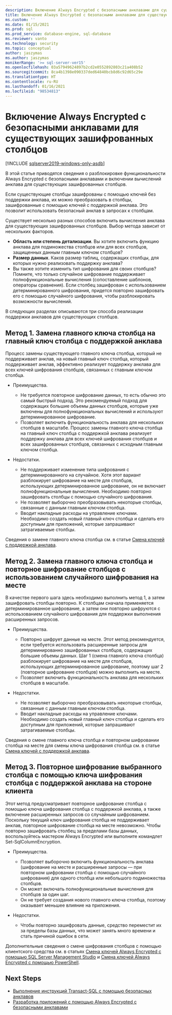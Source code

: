 ```yaml
---
description: Включение Always Encrypted с безопасными анклавами для существующих зашифрованных столбцов
title: Включение Always Encrypted с безопасными анклавами для существующих зашифрованных столбцов | Документация Майкрософт
ms.custom: ''
ms.date: 01/15/2021
ms.prod: sql
ms.prod_service: database-engine, sql-database
ms.reviewer: vanto
ms.technology: security
ms.topic: conceptual
author: jaszymas
ms.author: jaszymas
monikerRange: '>= sql-server-ver15'
ms.openlocfilehash: 03a57949624897b2cd2e0552892803c21a408b52
ms.sourcegitcommit: 8ca4b1398e090337ded64840bcb8d6c92d65c29e
ms.translationtype: HT
ms.contentlocale: ru-RU
ms.lasthandoff: 01/16/2021
ms.locfileid: "98534813"
---
```

# <a name="enable-always-encrypted-with-secure-enclaves-for-existing-encrypted-columns"></a>Включение Always Encrypted с безопасными анклавами для существующих зашифрованных столбцов 
[!INCLUDE [sqlserver2019-windows-only-asdb](../../../includes/applies-to-version/sqlserver2019-windows-only-asdb.md)]

В этой статье приводятся сведения о разблокировке функциональности Always Encrypted с безопасными анклавами и включении вычислений анклава для существующих зашифрованных столбцов.  

Если существующие столбцы зашифрованы с помощью ключей без поддержки анклава, их можно преобразовать в столбцы, зашифрованные с помощью ключей с поддержкой анклава. Это позволит использовать безопасный анклав в запросах к столбцам.

Существует несколько разных способов включить вычисления анклава для существующих зашифрованных столбцов. Выбор метода зависит от нескольких факторов.

- **Область или степень детализации**. Вы хотите включить функцию анклава для подмножества столбцов или для всех столбцов, защищенных данным главным ключом столбцов?
- **Размер данных**. Каков размер таблиц, содержащих столбцы, для которых нужно реализовать поддержку анклава?
- Вы также хотите изменить тип шифрования для своих столбцов? Помните, что только случайное шифрование поддерживает полнофункциональные вычисления (сопоставление шаблонов, операторы сравнения). Если столбец зашифрован с использованием детерминированного шифрования, придется повторно зашифровать его с помощью случайного шифрования, чтобы разблокировать возможности вычислений.

В следующих разделах описываются три способа реализации поддержки анклавов для существующих столбцов.

## <a name="method-1-rotate-the-column-master-key-to-replace-it-with-an-enclave-enabled-column-master-key"></a>Метод 1. Замена главного ключа столбца на главный ключ столбца с поддержкой анклава
Процесс замены существующего главного ключа столбца, который не поддерживает анклав, на новый главный ключ столбца, который поддерживает анклав, эффективно реализует поддержку анклава для всех ключей шифрования столбцов, связанных с главным ключом столбца.

- Преимущества.
  - Не требуется повторное шифрование данных, то есть обычно это самый быстрый подход. Это рекомендуемый подход для содержащих большие объемы данных столбцов, которые уже включены для полнофункциональных вычислений и используют детерминированное шифрование.
  - Позволяет включить функциональность анклава для нескольких столбцов в масштабе. Процесс замены главного ключа столбца на главный ключ столбца с поддержкой анклава реализует поддержку анклава для всех ключей шифрования столбцов и всех зашифрованных столбцов, связанных с исходным главным ключом столбца.
  
- Недостатки.
  - Не поддерживает изменение типа шифрования с детерминированного на случайное. Хотя этот вариант разблокирует шифрование на месте для столбцов, использующих детерминированное шифрование, он не включает полнофункциональные вычисления. Необходимо повторно зашифровать столбцы с помощью случайного шифрования.
  - Не позволяет выборочно преобразовывать некоторые столбцы, связанные с данным главным ключом столбца.
  - Вводит накладные расходы на управление ключами. Необходимо создать новый главный ключ столбца и сделать его доступным для приложений, которые запрашивают затрагиваемые столбцы.

Сведения о замене главного ключа столбца см. в статье [Смена ключей с поддержкой анклава](always-encrypted-enclaves-rotate-keys.md).

## <a name="method-2-rotate-the-column-master-key-and-re-encrypt-columns-using-randomized-encryption-in-place"></a>Метод 2. Замена главного ключа столбца и повторное шифрование столбцов с использованием случайного шифрования на месте
В качестве первого шага здесь необходимо выполнить метод 1, а затем зашифровать столбцы повторно. К столбцам сначала применяется детерминированное шифрование, а затем они повторно шифруются с использованием случайного шифрования для поддержки выполнения расширенных запросов.

- Преимущества.
  - Повторно шифрует данные на месте. Этот метод рекомендуется, если требуется использовать расширенные запросы для детерминированно зашифрованных столбцов, содержащих большие объемы данных. Шаг 1 (смена главного ключа столбца) разблокирует шифрование на месте для столбцов, использующих детерминированное шифрование, поэтому шаг 2 (повторное шифрование столбцов) можно выполнить на месте.
  - Позволяет включить функциональность анклава для нескольких столбцов в масштабе.
  
- Недостатки.
  - Не позволяет выборочно преобразовывать некоторые столбцы, связанные с данным главным ключом столбца.
  - Вводит накладные расходы на управление ключами. Необходимо создать новый главный ключ столбца и сделать его доступным для приложений, которые запрашивают затрагиваемые столбцы.

Сведения о смене главного ключа столбца и повторном шифровании столбца на месте для смены ключа шифрования столбца см. в статье [Смена ключей с поддержкой анклава](always-encrypted-enclaves-rotate-keys.md).

## <a name="method-3-re-encrypt-a-selected-column-with-an-enclave-enabled-column-encryption-key-on-the-client-side"></a>Метод 3. Повторное шифрование выбранного столбца с помощью ключа шифрования столбца с поддержкой анклава на стороне клиента
Этот метод предусматривает повторное шифрование столбца с помощью ключа шифрования столбца с поддержкой анклава, а также включение расширенных запросов со случайным шифрованием. Поскольку текущий ключ шифрования столбца не поддерживает анклав, повторное шифрование столбца на месте невозможно. Чтобы повторно зашифровать столбец за пределами базы данных, воспользуйтесь мастером Always Encrypted или выполните командлет Set-SqlColumnEncryption.

- Преимущества.
  - Позволяет выборочно включить функциональность анклава (шифрование на месте и расширенные запросы — при повторном шифровании столбца с помощью случайного шифрования) для одного столбца или небольшого подмножества столбцов.
  - Он может включать полнофункциональные вычисления для столбцов за один шаг.
  - Он не требует создания нового главного ключа столбца, поэтому оказывает меньшее влияние на приложения.
  
- Недостатки.
  - Чтобы повторно зашифровать данные, средство переместит их за пределы базы данных, что может занять много времени и стать причиной ошибок в сети.

Дополнительные сведения о смене шифрования столбцов с помощью клиентского средства см. в статьях [Смена ключей Always Encrypted с помощью SQL Server Management Studio](rotate-always-encrypted-keys-using-ssms.md) и [Смена ключей Always Encrypted с помощью PowerShell](rotate-always-encrypted-keys-using-powershell.md).

## <a name="next-steps"></a>Next Steps
- [Выполнение инструкций Transact-SQL с помощью безопасных анклавов](always-encrypted-enclaves-query-columns.md)
- [Разработка приложений с помощью Always Encrypted с безопасными анклавами](always-encrypted-enclaves-client-development.md)
